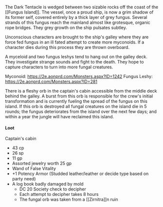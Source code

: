 The Dark Tentacle is wedged between two sizable rocks off the coast of the [[Fungus Island]]. The vessel, once a proud ship, is now a grim shadow of its former self, covered entirely by a thick layer of grey fungus. Several strands of this fungus reach the mainland almost like grotesque, organic rope bridges. They grey growth on the ship pulsates subtley.

Unconscious characters are brought to the ship's galley where they are force fed fungus in an ill fated attempt to create more myconoids. If a character dies during this process they are thrown overboard.

A myceloid and two fungus leshys tend to hang out on the galley deck. They investigate strange sounds and fight to the death. They hope to capture characters to turn into more fungal creatures.

Myconoid: https://2e.aonprd.com/Monsters.aspx?ID=1242
Fungus Leshy: https://2e.aonprd.com/Monsters.aspx?ID=281

There is a fleshy orb in the captain's cabin accessible from the middle deck behind the galley. A burst from this orb is responsible for the crew's initial transformation and is currently fueling the spread of the fungus on this island. If this orb is destroyed all fungal creatures on the island die in 5 rounds; the fungus deteriorates from the island over the next few days; and within a year the jungle will have reclaimed this island.

#### Loot
Captain's cabin
- 43 cp
- 26 sp
- 11 gp
- Assorted jewelry worth 25 gp
- Wand of False Vitality
- +1 Potency Armor (Studded leather/leather or decide type based on party need)
- A log book badly damaged by mold
	- DC 20 Society check to decipher
	- Each attempt to decipher takes 8 hours
	- The fungal orb was taken from a [[Zirnitra]]n ruin